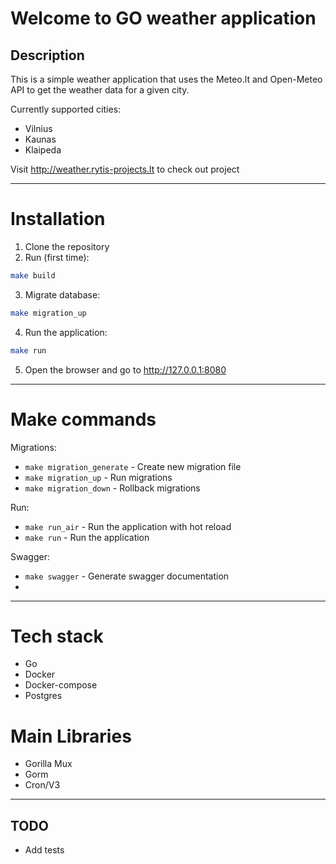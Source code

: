 # Welcome to GO weather application

## Description

This is a simple weather application that uses the Meteo.lt and Open-Meteo API to get the weather data for a given city.

Currently supported cities:
- Vilnius
- Kaunas
- Klaipeda

Visit http://weather.rytis-projects.lt to check out project

____

# Installation

1. Clone the repository
2. Run (first time):

```bash
make build
```

3. Migrate database:

```bash
make migration_up
```

4. Run the application:

```bash
make run
```

5. Open the browser and go to http://127.0.0.1:8080

___

# Make commands

Migrations:
- `make migration_generate` - Create new migration file
- `make migration_up` - Run migrations
- `make migration_down` - Rollback migrations

Run:
- `make run_air` - Run the application with hot reload
- `make run` - Run the application

Swagger:
- `make swagger` - Generate swagger documentation
- 
____

# Tech stack

- Go 
- Docker
- Docker-compose
- Postgres

# Main Libraries
- Gorilla Mux
- Gorm
- Cron/V3

____

## TODO
* Add tests


